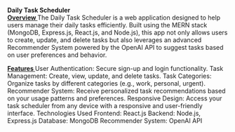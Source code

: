 <b> Daily Task Scheduler </b> <br>
<u><b> Overview </b> </u>
The Daily Task Scheduler is a web application designed to help users manage their daily tasks efficiently. Built using the MERN stack (MongoDB, Express.js, React.js, and Node.js), this app not only allows users to create, update, and delete tasks but also leverages an advanced Recommender System powered by the OpenAI API to suggest tasks based on user preferences and behavior.

<u><b> Features </b> </u>
User Authentication: Secure sign-up and login functionality.
Task Management: Create, view, update, and delete tasks.
Task Categories: Organize tasks by different categories (e.g., work, personal, urgent).
Recommender System: Receive personalized task recommendations based on your usage patterns and preferences.
Responsive Design: Access your task scheduler from any device with a responsive and user-friendly interface.
Technologies Used
Frontend: React.js
Backend: Node.js, Express.js
Database: MongoDB
Recommender System: OpenAI API
